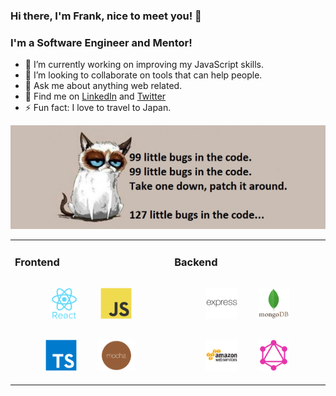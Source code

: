 ### Hi there, I'm Frank, nice to meet you! 👋

### I'm a Software Engineer and Mentor!

- 🔭  I’m currently working on improving my JavaScript skills.
- 👯  I’m looking to collaborate on tools that can help people.
- 💬  Ask me about anything web related.
- 💼  Find me on [LinkedIn](https://www.linkedin.com/in/frankstepanski/ 'LinkedIn') and [Twitter](https://twitter.com/frankstepanski/ 'Twitter')
- ⚡ Fun fact: I love to travel to Japan.

![Profile Banner](profile-image.png?raw=true)

<table><tr><td valign="top">

### Frontend  
<div align="center">  
<img style="margin: 15px" src="react-original-wordmark.svg" alt="React" height="50" />  
<img style="margin: 15px" src="javascript-original.svg" alt="JavaScript" height="50" />  
<img style="margin: 15px" src="typescript-original.svg" alt="TypeScript" height="50" />  
<img style="margin: 15px" src="mocha.png" alt="Mocha" height="50" />  
</div>

</td><td valign="top">

### Backend  
<div align="center">  
<img style="margin: 15px" src="express-original-wordmark.svg" alt="Express.js" height="50" />  
<img style="margin: 15px" src="mongodb-original-wordmark.svg" alt="MongoDB" height="50" />   
<img style="margin: 15px" src="amazonwebservices-original-wordmark.svg" alt="AWS" height="50" />  
<img style="margin: 15px" src="graphql.png" alt="GraphQL" height="50" />  
</div>

</td></tr></table>
